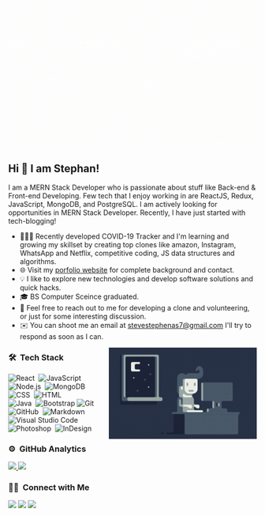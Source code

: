 ![Stephan](https://github.com/stephenas/stephenas/blob/master/Steve-banner.gif)

## Hi 👋 I am Stephan! 
I am a MERN Stack Developer who is passionate about stuff like Back-end & Front-end Developing. Few tech that I enjoy working in are ReactJS, Redux, JavaScript, MongoDB, and  PostgreSQL. I am actively looking for opportunities in MERN Stack Developer. Recently, I have just started with tech-blogging!
- 👨🏽‍💻 Recently developed COVID-19 Tracker and I'm learning and growing my skillset by creating top clones like amazon, Instagram, WhatsApp and Netflix, competitive coding, JS data structures and algorithms.
- 🌐 Visit my [porfolio website](https://www.stephanraj.com) for complete background and contact.
- 💡 I like to explore new technologies and develop software solutions and quick hacks.
- 🎓 BS Computer Sceince graduated.
- 💬 Feel free to reach out to me for developing a clone and volunteering, or just for some interesting discussion.
- ✉️ You can shoot me an email at stevestephenas7@gmail.com I'll try to respond as soon as I can.


<img alt="Night Coding" src="https://github.com/stephenas/stephenas/blob/master/Night-Coding.gif" align="right"/>


### 🛠 &nbsp;Tech Stack

![React](https://img.shields.io/badge/-React-333333?style=flat&logo=react)&nbsp;
![JavaScript](https://img.shields.io/badge/-JavaScript-333333?style=flat&logo=javascript)&nbsp;
![Node.js](https://img.shields.io/badge/-Node.js-333333?style=flat&logo=node.js)&nbsp;
![MongoDB](https://img.shields.io/badge/-HTML-333333?style=flat&logo=HTML5)&nbsp;
![CSS](https://img.shields.io/badge/-CSS-333333?style=flat&logo=CSS3&logoColor=1572B6)&nbsp;
![HTML](https://img.shields.io/badge/-HTML-333333?style=flat&logo=HTML5)&nbsp;\
![Java](https://img.shields.io/badge/-Java-333333?style=flat&logo=Java&logoColor=FFA518)&nbsp;
![Bootstrap](https://img.shields.io/badge/-Bootstrap-333333?style=flat&logo=bootstrap&logoColor=563D7C)
![Git](https://img.shields.io/badge/-Git-333333?style=flat&logo=git)&nbsp;
![GitHub](https://img.shields.io/badge/-GitHub-333333?style=flat&logo=github)&nbsp;
![Markdown](https://img.shields.io/badge/-Markdown-333333?style=flat&logo=markdown)\
![Visual Studio Code](https://img.shields.io/badge/-Visual%20Studio%20Code-333333?style=flat&logo=visual-studio-code&logoColor=007ACC)&nbsp;
![Photoshop](https://img.shields.io/badge/-Photoshop-333333?style=flat&logo=adobe-photoshop)&nbsp;
![InDesign](https://img.shields.io/badge/-InDesign-333333?style=flat&logo=adobe-indesign)




### ⚙️ &nbsp;GitHub Analytics

<p>
<a href="https://github.com/stephenas">
  <img height="160em" src="https://github-readme-stats-eight-theta.vercel.app/api?username=stephenas&show_icons=true&theme=react&include_all_commits=true&count_private=true"/>
  <img height="160em" src="https://github-readme-stats-eight-theta.vercel.app/api/top-langs/?username=stephenas&layout=compact&langs_count=8&theme=react"/>
</a>
</p>


### 🤝🏻 &nbsp;Connect with Me

<p>
<a href="https://www.stephanraj.com"><img src="https://img.shields.io/badge/-stephanraj.com-3423A6?style=flat-square&logo=Google-Chrome&logoColor=white"/></a>
<a href="https://www.linkedin.com/in/stephenas/"><img src="https://img.shields.io/badge/-Stephanraj-0077B5?style=flat-square&logo=Linkedin&logoColor=white"/></a>
<a href="mailto:stevestephenas7@gmail.com"><img src="https://img.shields.io/badge/-stevestephenas7@gmail.com-D14836?style=flat-square&logo=Gmail&logoColor=white"/></a>
</p>

